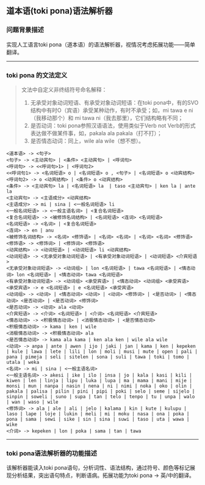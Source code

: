## 道本语(toki pona)语法解析器

### 问题背景描述

实现人工语言toki pona（道本语）的语法解析器，视情况考虑拓展功能——简单翻译。

---

### toki pona 的文法定义

>文法中自定义非终结符号命名解释：
>
>1. 无承受对象动词短语、有承受对象动词短语：在toki pona中，有的SVO结构中有时O（宾语）承受某种动作，有时不承受；如，mi tawa e ni（我移动那个）和 mi tawa ni（我去那里），它们结构略有不同；
>2. 是否动词：toki pona参照汉语语法，使用类似于Verb not Verb的形式表达做不做某件事，如，pakala ala pakala（打不打）；
>3. 是否情态动词：同上，wile ala wile（想不想）。

```
<道本语> -> <句子>
<句子> -> <主动宾句> | <条件> <主动宾句> | <呼词句>
<呼词句> -> <<呼词句>1> | <呼词句2>
<<呼词句1> -> <名词短语> o | <名词短语> o , <句子> | <名词短语> o <动宾结构>
<呼词句2> -> o <动宾结构> | <条件> o <动宾结构>
<条件> -> <主动宾句> la | <名词短语> la  | taso <主动宾句> | ken la | ante la
<主动宾句> -> <主语成分> <动宾结构>
<主语成分> -> mi | sina | <一般名词短语> li
<一般名词短语> -> <一般主语名词> | <复合名词短语>
<复合名词短语> -> <被修饰名词结构> | <名词短语> <连词> <名词短语>
<名词短语> -> <名词> | <复合名词短语>
<连词> -> en | anu
<被修饰名词结构> -> <名词> <修饰语> | <名词> <名词> | <名词> <名词> <修饰语>
<修饰语> -> <修饰词> | <修饰词> <修饰语>
<动宾结构> -> <动词短语> | <动词短语> li <动宾结构>
<动词短语> -> <无承受对象动词短语> | <有承受对象动词短语> | <动词短语> <介宾短语>
<无承受对象动词短语> -> <动词组> | lon <名词短语> | tawa <名词短语> | <情态动词> lon <名词短语> | <情态动词> tawa <名词短语>
<有承受对象动词短语> -> <动词组> <承受宾语> | <情态动词> <动词组> <承受宾语>
<承受宾语> -> e <名词短语> | e <名词短语> <承受宾语>
<动词组> -> <动词> | <情态动词> <动词> | <动词> <修饰词> | <是否动词> | <情态动词> <是否动词> | <是否动词> <修饰词>
<是否动词> -> <动词> ala <动词>
<介宾短语> -> <介词> <名词短语> | <介词> <名词短语> <介宾短语>
<情态动词> -> <积极情态动词> | <消极情态动词> | <是否情态动词>
<积极情态动词> -> kama | ken | wile
<消极情态动词> -> <积极情态动词> ala
<是否情态动词> -> kama ala kama | ken ala ken | wile ala wile
<动词> -> anpa | ante | awen | ijo | jaki | jan | kama | ken | kepeken | kule | lawa | lete | lili | lon | moli | musi | mute | open | pali | pana | pimeja | seli | sitelen | sona | suli | tawa | toki | tomo | utala | weka
<名词> -> mi | sina | <一般主语名词>
<一般主语名词> -> akesi | ike | ilo | insa | jo | kala | kasi | kili | kiwen | len | linja | lipu | luka | lupa | ma | mama | mani | mije | monsi | mun | nanpa | nasin | nena | ni | nimi | noka | oko | olin | pakala | palisa | pilin | pini | pipi | poki | selo | seme | sijelo | sinpin | soweli | suno | supa | tan | telo | tenpo | tu | unpa | walo | wan | waso | wile
<修饰词> -> ala | ale | ali | jelo | kalama | kin | kute | kulupu | laso | lape | loje | lukin | meli | mi | moku | nasa | ona | poka | pona | sama | sewi | sike | sin | sina | suwi | taso | uta | wawa | wike
<介词> -> kepeken | lon | poka | sama | tan | tawa
```



---

### toki pona语法解析器的功能描述

该解析器能读入toki pona语句，分析词性、语法结构，通过符号、颜色等标记展现分析结果，突出语句特点，判断语病。拓展功能为toki pona -> 英/中的翻译。